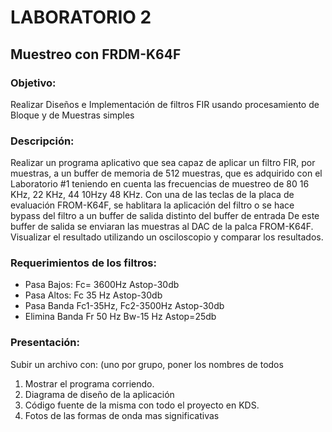 # LABORATORIO  2

## Muestreo con  FRDM-K64F

### Objetivo:

Realizar Diseños e Implementación de filtros FIR usando procesamiento de Bloque y de Muestras simples

### Descripción:

Realizar un programa aplicativo que sea capaz de aplicar un filtro FIR, por muestras, a un buffer de memoria de 512 muestras, que es adquirido con el Laboratorio #1 teniendo en cuenta las frecuencias de muestreo de 80 16 KHz, 22 KHz, 44 10Hzy 48 KHz. Con una de las teclas de la placa de evaluación FROM-K64F, se hablitara la aplicación del filtro o se hace bypass del filtro a un buffer de salida distinto del buffer de entrada De este buffer de salida se enviaran las muestras al DAC de la palca FROM-K64F. Visualizar el resultado utilizando un osciloscopio y comparar los resultados.

### Requerimientos de los filtros:

- Pasa Bajos: Fc= 3600Hz Astop-30db
- Pasa Altos: Fc 35 Hz Astop-30db
- Pasa Banda Fc1-35Hz, Fc2-3500Hz Astop-30db
- Elimina Banda Fr 50 Hz Bw-15 Hz Astop=25db

### Presentación:

Subir un archivo con: (uno por grupo, poner los nombres de todos

1. Mostrar el programa corriendo.
2. Diagrama de diseño de la aplicación
3. Código fuente de la misma con todo el proyecto en KDS.
4. Fotos de las formas de onda mas significativas
